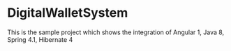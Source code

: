 # DigitalWalletSystem
This is the sample project which shows the integration of Angular 1, Java 8, Spring 4.1, Hibernate 4
